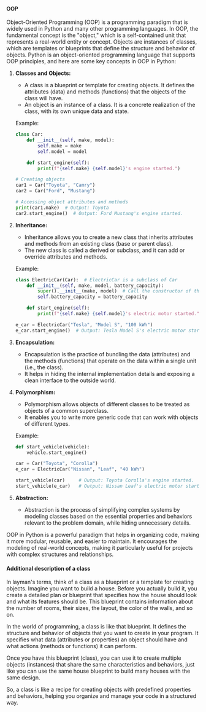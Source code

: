 #### OOP
Object-Oriented Programming (OOP) is a programming paradigm that is widely used in Python and many other programming languages. In OOP, the fundamental concept is the "object," which is a self-contained unit that represents a real-world entity or concept. Objects are instances of classes, which are templates or blueprints that define the structure and behavior of objects. Python is an object-oriented programming language that supports OOP principles, and here are some key concepts in OOP in Python:

1. **Classes and Objects:**
   - A class is a blueprint or template for creating objects. It defines the attributes (data) and methods (functions) that the objects of the class will have.
   - An object is an instance of a class. It is a concrete realization of the class, with its own unique data and state.

   Example:
   ```python
   class Car:
       def __init__(self, make, model):
           self.make = make
           self.model = model

       def start_engine(self):
           print(f"{self.make} {self.model}'s engine started.")

   # Creating objects
   car1 = Car("Toyota", "Camry")
   car2 = Car("Ford", "Mustang")

   # Accessing object attributes and methods
   print(car1.make)  # Output: Toyota
   car2.start_engine()  # Output: Ford Mustang's engine started.
   ```

2. **Inheritance:**
   - Inheritance allows you to create a new class that inherits attributes and methods from an existing class (base or parent class).
   - The new class is called a derived or subclass, and it can add or override attributes and methods.

   Example:
   ```python
   class ElectricCar(Car):  # ElectricCar is a subclass of Car
       def __init__(self, make, model, battery_capacity):
           super().__init__(make, model)  # Call the constructor of the parent class
           self.battery_capacity = battery_capacity

       def start_engine(self):
           print(f"{self.make} {self.model}'s electric motor started.")

   e_car = ElectricCar("Tesla", "Model S", "100 kWh")
   e_car.start_engine()  # Output: Tesla Model S's electric motor started.
   ```

3. **Encapsulation:**
   - Encapsulation is the practice of bundling the data (attributes) and the methods (functions) that operate on the data within a single unit (i.e., the class).
   - It helps in hiding the internal implementation details and exposing a clean interface to the outside world.

4. **Polymorphism:**
   - Polymorphism allows objects of different classes to be treated as objects of a common superclass.
   - It enables you to write more generic code that can work with objects of different types.

   Example:
   ```python
   def start_vehicle(vehicle):
       vehicle.start_engine()

   car = Car("Toyota", "Corolla")
   e_car = ElectricCar("Nissan", "Leaf", "40 kWh")

   start_vehicle(car)     # Output: Toyota Corolla's engine started.
   start_vehicle(e_car)   # Output: Nissan Leaf's electric motor started.
   ```

5. **Abstraction:**
   - Abstraction is the process of simplifying complex systems by modeling classes based on the essential properties and behaviors relevant to the problem domain, while hiding unnecessary details.

OOP in Python is a powerful paradigm that helps in organizing code, making it more modular, reusable, and easier to maintain. It encourages the modeling of real-world concepts, making it particularly useful for projects with complex structures and relationships.

#### Additional description of a class
In layman's terms, think of a class as a blueprint or a template for creating objects. Imagine you want to build a house. Before you actually build it, you create a detailed plan or blueprint that specifies how the house should look and what its features should be. This blueprint contains information about the number of rooms, their sizes, the layout, the color of the walls, and so on.

In the world of programming, a class is like that blueprint. It defines the structure and behavior of objects that you want to create in your program. It specifies what data (attributes or properties) an object should have and what actions (methods or functions) it can perform.

Once you have this blueprint (class), you can use it to create multiple objects (instances) that share the same characteristics and behaviors, just like you can use the same house blueprint to build many houses with the same design.

So, a class is like a recipe for creating objects with predefined properties and behaviors, helping you organize and manage your code in a structured way.

